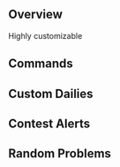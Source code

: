 ## Overview
Highly customizable 

## Commands

## Custom Dailies

## Contest Alerts

## Random Problems 
